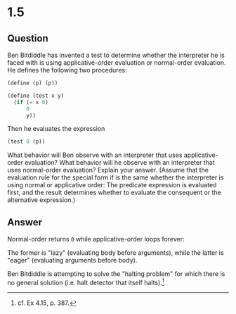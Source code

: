 # 1.5

## Question

Ben Bitdiddle has invented a test to determine whether the interpreter he is faced with is using applicative-order evaluation or normal-order evaluation. He defines the following two procedures:

```scheme
(define (p) (p))

(define (test x y)
  (if (= x 0)
      0
      y))
```

Then he evaluates the expression

```scheme
(test 0 (p))
```

What behavior will Ben observe with an interpreter that uses applicative-order evaluation? What behavior will he observe with an interpreter that uses normal-order evaluation? Explain your answer. (Assume that the evaluation rule for the special form if is the same whether the interpreter is using normal or applicative order: The predicate expression is evaluated first, and the result determines whether to evaluate the consequent or the alternative expression.)

## Answer

Normal-order returns `0` while applicative-order loops forever:

The former is "lazy" (evaluating body before arguments), while the latter is "eager" (evaluating arguments before body).

Ben Bitdiddle is attempting to solve the "halting problem" for which there is no general solution (i.e. halt detector that itself halts).[^1]

[^1]: cf. Ex 4.15, p. 387.
